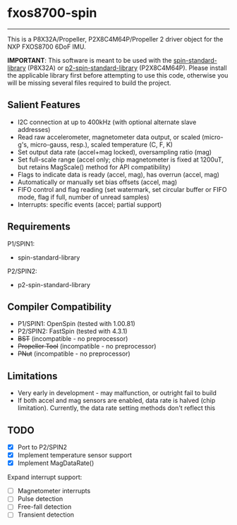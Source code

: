 # fxos8700-spin 
---------------

This is a P8X32A/Propeller, P2X8C4M64P/Propeller 2 driver object for the NXP FXOS8700 6DoF IMU.

**IMPORTANT**: This software is meant to be used with the [spin-standard-library](https://github.com/avsa242/spin-standard-library) (P8X32A) or [p2-spin-standard-library](https://github.com/avsa242/p2-spin-standard-library) (P2X8C4M64P). Please install the applicable library first before attempting to use this code, otherwise you will be missing several files required to build the project.

## Salient Features

* I2C connection at up to 400kHz (with optional alternate slave addresses)
* Read raw accelerometer, magnetometer data output, or scaled (micro-g's, micro-gauss, resp.), scaled temperature (C, F, K)
* Set output data rate (accel+mag locked), oversampling ratio (mag)
* Set full-scale range (accel only; chip magnetometer is fixed at 1200uT, but retains MagScale() method for API compatibility)
* Flags to indicate data is ready (accel, mag), has overrun (accel, mag)
* Automatically or manually set bias offsets (accel, mag)
* FIFO control and flag reading (set watermark, set circular buffer or FIFO mode, flag if full, number of unread samples)
* Interrupts: specific events (accel; partial support)

## Requirements

P1/SPIN1:
* spin-standard-library

P2/SPIN2:
* p2-spin-standard-library

## Compiler Compatibility

* P1/SPIN1: OpenSpin (tested with 1.00.81)
* P2/SPIN2: FastSpin (tested with 4.3.1)
* ~~BST~~ (incompatible - no preprocessor)
* ~~Propeller Tool~~ (incompatible - no preprocessor)
* ~~PNut~~ (incompatible - no preprocessor)

## Limitations

* Very early in development - may malfunction, or outright fail to build
* If both accel and mag sensors are enabled, data rate is halved (chip limitation). Currently, the data rate setting methods don't reflect this

## TODO

- [x] Port to P2/SPIN2
- [x] Implement temperature sensor support
- [x] Implement MagDataRate()

Expand interrupt support:
- [ ] Magnetometer interrupts
- [ ] Pulse detection
- [ ] Free-fall detection
- [ ] Transient detection
